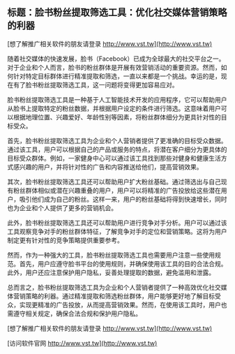 ## **标题：脸书粉丝提取筛选工具：优化社交媒体营销策略的利器**

[想了解推广相关软件的朋友请登录 http://www.vst.tw](http://www.vst.tw)

随着社交媒体的快速发展，脸书（Facebook）已成为全球最大的社交平台之一。对于企业和个人而言，脸书的粉丝群体是开展有效营销活动的重要资源。然而，如何针对特定目标群体进行精准提取和筛选，一直以来都是一个挑战。幸运的是，现在有了脸书粉丝提取筛选工具，这一问题将变得更加容易应对。

脸书粉丝提取筛选工具是一种基于人工智能技术开发的应用程序，它可以帮助用户从脸书上提取特定的粉丝数据，并根据用户设定的条件进行筛选。这意味着用户可以根据地理位置、兴趣爱好、年龄性别等因素，将粉丝群体细分为更具针对性的目标受众。

首先，脸书粉丝提取筛选工具为企业和个人营销者提供了更准确的目标受众数据。通过该工具，用户可以根据自己的产品或服务的特点，将潜在客户细分为更具体的目标受众群体。例如，一家健身中心可以通过该工具找到那些对健身和健康生活方式感兴趣的用户，并将针对性的广告和内容推送给他们，提高营销效果。

其次，脸书粉丝提取筛选工具还可以帮助用户扩大粉丝基础。通过筛选出与自己现有粉丝群体相似或潜在兴趣重叠的用户，用户可以将精准的广告投放给这些潜在用户，吸引他们成为自己的粉丝。这样一来，用户的粉丝基础将得到快速增长，同时也为企业和个人提供了更多的营销机会。

此外，脸书粉丝提取筛选工具还可以帮助用户进行竞争对手分析。用户可以通过该工具观察竞争对手的粉丝群体特征，了解竞争对手的定位和营销策略。这将为用户制定更有针对性的竞争策略提供重要参考。

然而，作为一种强大的工具，脸书粉丝提取筛选工具也需要用户注意一些使用规范。首先，用户应遵守脸书平台的使用规则，并确保使用该工具的目的合法合规。此外，用户还应注意保护用户隐私，妥善处理提取的数据，避免滥用和泄露。

总而言之，脸书粉丝提取筛选工具为企业和个人营销者提供了一种高效优化社交媒体营销策略的利器。通过精准提取和筛选粉丝群体，用户能够更好地了解目标受众，实现更精准的广告投放，从而提高营销效果。然而，在使用该工具时，用户也需遵守相关规定，确保合法合规和保护用户隐私。

[想了解推广相关软件的朋友请登录 http://www.vst.tw](http://www.vst.tw)


[访问软件官网 http://www.vst.tw](http://www.vst.tw)
